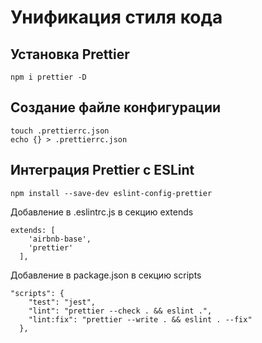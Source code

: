 # Унификация стиля кода

## Установка Prettier
```
npm i prettier -D
```

## Создание файле конфигурации
```
touch .prettierrc.json
echo {} > .prettierrc.json
```

## Интеграция Prettier c ESLint
```
npm install --save-dev eslint-config-prettier
```

Добавление в .eslintrc.js в секцию extends
```
extends: [
    'airbnb-base', 
    'prettier'
  ],
```

Добавление в package.json в секцию scripts
```
"scripts": {
    "test": "jest",
    "lint": "prettier --check . && eslint .",
    "lint:fix": "prettier --write . && eslint . --fix"
  },
```